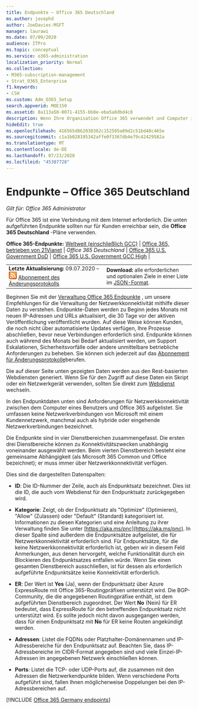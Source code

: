 ```yaml
---
title: Endpunkte – Office 365 Deutschland
ms.author: josephd
author: JoeDavies-MSFT
manager: laurawi
ms.date: 07/09/2020
audience: ITPro
ms.topic: conceptual
ms.service: o365-administration
localization_priority: Normal
ms.collection:
- M365-subscription-management
- Strat_O365_Enterprise
f1.keywords:
- CSH
ms.custom: Adm_O365_Setup
search.appverid: MOE150
ms.assetid: 8a113a50-0071-4155-bb8e-eba5a8dbd4c8
description: Wenn Ihre Organisation Office 365 verwendet und Computer in Ihrem Netzwerk von der Verbindung mit dem Internet einschränkt, finden Sie unten die Endpunkte (FQDNs, Ports, URLs und IPv4-und IPv6-Adressbereiche), die Sie in Ihre ausgehenden Zulassungslisten aufnehmen sollten, um sicherzustellen, dass Ihre Computer Office 365 erfolgreich verwenden können.
hideEdit: true
ms.openlocfilehash: 416565d862038362c152505a89d2c51bd48c465e
ms.sourcegitcommit: c1a1b028195342affe0f3367db4e79c42429582a
ms.translationtype: MT
ms.contentlocale: de-DE
ms.lasthandoff: 07/23/2020
ms.locfileid: "45387728"
---
```

# <a name="office-365-germany-endpoints"></a>Endpunkte – Office 365 Deutschland

 *Gilt für: Office 365 Administrator*

Für Office 365 ist eine Verbindung mit dem Internet erforderlich. Die unten aufgeführten Endpunkte sollten nur für Kunden erreichbar sein, die **Office 365 Deutschland** -Pläne verwenden.
  
 **Office 365-Endpunkte:** [Weltweit (einschließlich GCC)](urls-and-ip-address-ranges.md)  | [Office 365, betrieben von 21Vianet](urls-and-ip-address-ranges-21vianet.md)  | *Office 365 Deutschland* | [Office 365 U.S. Government DoD](office-365-u-s-government-dod-endpoints.md) | [Office 365 U.S. Government GCC High](office-365-u-s-government-gcc-high-endpoints.md)  |
  
|||
|:-----|:-----|
|**Letzte Aktualisierung:** 09.07.2020 – ![RSS](media/5dc6bb29-25db-4f44-9580-77c735492c4b.png) [Abonnement des Änderungsprotokolls](https://endpoints.office.com/version/Germany?allversions=true&format=rss&clientrequestid=b10c5ed1-bad1-445f-b386-b919946339a7) |**Download:** alle erforderlichen und optionalen Ziele in einer Liste im [JSON-Format](https://endpoints.office.com/endpoints/Germany?clientrequestid=b10c5ed1-bad1-445f-b386-b919946339a7).  <br/> |

Beginnen Sie mit der [Verwaltung Office 365 Endpunkte](managing-office-365-endpoints.md) , um unsere Empfehlungen für die Verwaltung der Netzwerkkonnektivität mithilfe dieser Daten zu verstehen. Endpunkte-Daten werden zu Beginn jedes Monats mit neuen IP-Adressen und URLs aktualisiert, die 30 Tage vor der aktiven Veröffentlichung veröffentlicht wurden. Auf diese Weise können Kunden, die noch nicht über automatisierte Updates verfügen, Ihre Prozesse abschließen, bevor neue Verbindungen erforderlich sind. Endpunkte können auch während des Monats bei Bedarf aktualisiert werden, um Support Eskalationen, Sicherheitsvorfälle oder andere unmittelbare betriebliche Anforderungen zu beheben. Sie können sich jederzeit auf das [Abonnement für Änderungsprotokolle](https://endpoints.office.com/version/Germany?allversions=true&format=rss&clientrequestid=b10c5ed1-bad1-445f-b386-b919946339a7)berufen.

Die auf dieser Seite unten gezeigten Daten werden aus den Rest-basierten Webdiensten generiert. Wenn Sie für den Zugriff auf diese Daten ein Skript oder ein Netzwerkgerät verwenden, sollten Sie direkt zum [Webdienst](office-365-ip-web-service.md) wechseln.

In den Endpunktdaten unten sind Anforderungen für Netzwerkkonnektivität zwischen dem Computer eines Benutzers und Office 365 aufgelistet. Sie umfassen keine Netzwerkverbindungen von Microsoft mit einem Kundennetzwerk, manchmal auch als hybride oder eingehende Netzwerkverbindungen bezeichnet.

Die Endpunkte sind in vier Dienstbereichen zusammengefasst. Die ersten drei Dienstbereiche können zu Konnektivitätszwecken unabhängig voneinander ausgewählt werden. Beim vierten Dienstbereich besteht eine gemeinsame Abhängigkeit (als Microsoft 365 Common und Office bezeichnet); er muss immer über Netzwerkkonnektivität verfügen.

Dies sind die dargestellten Datenspalten:

- **ID**: Die ID-Nummer der Zeile, auch als Endpunktsatz bezeichnet. Dies ist die ID, die auch vom Webdienst für den Endpunktsatz zurückgegeben wird.

- **Kategorie**: Zeigt, ob der Endpunktsatz als "Optimize" (Optimieren), "Allow" (Zulassen) oder "Default" (Standard) kategorisiert ist. Informationen zu diesen Kategorien und eine Anleitung zu ihrer Verwaltung finden Sie unter [https://aka.ms/pnc](https://aka.ms/pnc). In dieser Spalte sind außerdem die Endpunktsätze aufgelistet, die für Netzwerkkonnektivität erforderlich sind. Für Endpunktsätze, für die keine Netzwerkkonnektivität erforderlich ist, geben wir in diesem Feld Anmerkungen, aus denen hervorgeht, welche Funktionalität durch ein Blockieren des Endpunktsatzes entfallen würde. Wenn Sie einen gesamten Dienstbereich ausschließen, ist für dessen als erforderlich aufgeführte Endpunktsätze keine Konnektivität erforderlich.

- **ER**: Der Wert ist **Yes** (Ja), wenn der Endpunktsatz über Azure ExpressRoute mit Office 365-Routingpräfixen unterstützt wird. Die BGP-Community, die die angegebenen Routingpräfixe enthält, ist dem aufgeführten Dienstbereich zugeordnet. Der Wert **No** (Nein) für ER bedeutet, dass ExpressRoute für den betreffenden Endpunktsatz nicht unterstützt wird. Es sollte jedoch nicht davon ausgegangen werden, dass für einen Endpunktsatz mit **No** für ER keine Routen angekündigt werden.

- **Adressen**: Listet die FQDNs oder Platzhalter-Domänennamen und IP-Adressbereiche für den Endpunktsatz auf. Beachten Sie, dass IP-Adressbereiche im CIDR-Format angegeben sind und viele Einzel-IP-Adressen im angegebenen Netzwerk einschließen können.
 
- **Ports**: Listet die TCP- oder UDP-Ports auf, die zusammen mit den Adressen die Netzwerkendpunkte bilden. Wenn verschiedene Ports aufgeführt sind, fallen Ihnen möglicherweise Doppelungen bei den IP-Adressbereichen auf.

[!INCLUDE [Office 365 Germany endpoints](./includes/office-365-germany-endpoints.md)]

 

